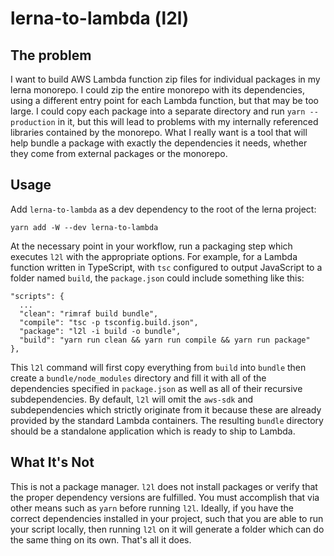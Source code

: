 # lerna-to-lambda (l2l)

## The problem

I want to build AWS Lambda function zip files for individual packages in my lerna monorepo. I could zip the entire monorepo with its dependencies, using a different entry point for each Lambda function, but that may be too large. I could copy each package into a separate directory and run `yarn --production` in it, but this will lead to problems with my internally referenced libraries contained by the monorepo. What I really want is a tool that will help bundle a package with exactly the dependencies it needs, whether they come from external packages or the monorepo.

## Usage

Add `lerna-to-lambda` as a dev dependency to the root of the lerna project:

```
yarn add -W --dev lerna-to-lambda
```

At the necessary point in your workflow, run a packaging step which executes `l2l` with the appropriate options. For example, for a Lambda function written in TypeScript, with `tsc` configured to output JavaScript to a folder named `build`, the `package.json` could include something like this:

```
"scripts": {
  ...
  "clean": "rimraf build bundle",
  "compile": "tsc -p tsconfig.build.json",
  "package": "l2l -i build -o bundle",
  "build": "yarn run clean && yarn run compile && yarn run package"
},
```

This `l2l` command will first copy everything from `build` into `bundle` then create a `bundle/node_modules` directory and fill it with all of the dependencies specified in `package.json` as well as all of their recursive subdependencies. By default, `l2l` will omit the `aws-sdk` and subdependencies which strictly originate from it because these are already provided by the standard Lambda containers. The resulting `bundle` directory should be a standalone application which is ready to ship to Lambda.

## What It's Not

This is not a package manager. `l2l` does not install packages or verify that the proper dependency versions are fulfilled. You must accomplish that via other means such as `yarn` before running `l2l`. Ideally, if you have the correct dependencies installed in your project, such that you are able to run your script locally, then running `l2l` on it will generate a folder which can do the same thing on its own. That's all it does.
